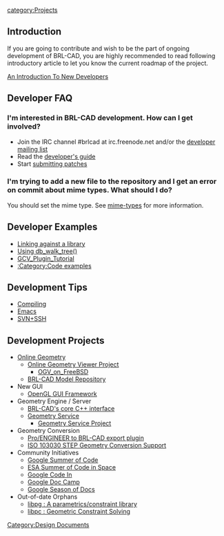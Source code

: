 [category:Projects](category:Projects.md)

## Introduction

If you are going to contribute and wish to be the part of ongoing
development of BRL-CAD, you are highly recommended to read following
introductory article to let you know the current roadmap of the project.

[An Introduction To New
Developers](An_Introduction_To_New_Developers.md)

## Developer FAQ

### I'm interested in BRL-CAD development. How can I get involved?

-   Join the IRC channel \#brlcad at irc.freenode.net and/or the
    [developer mailing
    list](http://lists.sourceforge.net/lists/listinfo/brlcad-devel)
-   Read the [developer's
    guide](https://brlcad.svn.sourceforge.net/viewvc/*checkout*/brlcad/brlcad/trunk/HACKING)
-   Start [submitting
    patches](http://sourceforge.net/tracker/?func=add&group_id=105292&atid=640804)

### I'm trying to add a new file to the repository and I get an error on commit about mime types. What should I do?

You should set the mime type. See [mime-types](Mime-types.md)
for more information.

## Developer Examples

-   [Linking against a library](Example_libbu.md)
-   [Using db_walk_tree()](Example_db_walk_tree.md)
-   [GCV_Plugin_Tutorial](GCV_Plugin_Tutorial.md)
-   [:Category:Code examples](:Category:Code_examples.md)

## Development Tips

-   [Compiling](Compiling.md)
-   [Emacs](Emacs.md)
-   [SVN+SSH](SVN+SSH.md)

## Development Projects

-   [Online Geometry](Online_Geometry.md)
    -   [Online Geometry Viewer Project](OGV.md)
        -   [OGV_on_FreeBSD](OGV_on_FreeBSD.md)
    -   [BRL-CAD Model Repository](http://more.brlcad.org/)
-   New GUI
    -   [OpenGL GUI Framework](OpenGL_GUI_Framework.md)
-   Geometry Engine / Server
    -   [BRL-CAD's core C++
        interface](BRL-CAD's_core_C++_interface.md)
    -   [Geometry Service](Geometry_Service.md)
        -   [Geometry Service Project](../misc/Geometry_Service_Project_Main.md)
-   Geometry Conversion
    -   [Pro/ENGINEER to BRL-CAD export plugin](ProE-BRL.md)
    -   [ISO 103030 STEP Geometry Conversion Support](STEP.md)
-   Community Initiatives
    -   [Google Summer of Code](../Google_Summer_of_Code.md)
    -   [ESA Summer of Code in Space](../ESA_Summer_of_Code_in_Space.md)
    -   [Google Code In](../Google_Code_In.md)
    -   [Google Doc Camp](../Google_Doc_Camp.md)
    -   [Google Season of Docs](../Google_Season_of_Docs.md)
-   Out-of-date Orphans
    -   [libpg : A parametrics/constraint
        library](Libpg_:_A_parametrics/constraint_library.md)
    -   [libpc : Geometric Constraint Solving](Libpc.md)

[Category:Design Documents](Category:Design_Documents.md)
